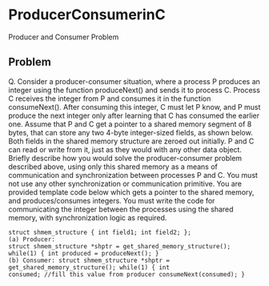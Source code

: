 # ProducerConsumerinC
Producer and Consumer Problem

## Problem
Q. Consider a producer-consumer situation, where a process P produces an integer using the
function produceNext() and sends it to process C. Process C receives the integer from P and
consumes it in the function consumeNext(). After consuming this integer, C must let P know,
and P must produce the next integer only after learning that C has consumed the earlier one.
Assume that P and C get a pointer to a shared memory segment of 8 bytes, that can store any two
4-byte integer-sized fields, as shown below. Both fields in the shared memory structure are
zeroed out initially. P and C can read or write from it, just as they would with any other data
object. Briefly describe how you would solve the producer-consumer problem described above,
using only this shared memory as a means of communication and synchronization between
processes P and C. You must not use any other synchronization or communication primitive.
You are provided template code below which gets a pointer to the shared memory, and
produces/consumes integers. You must write the code for communicating the integer between
the processes using the shared memory, with synchronization logic as required.

```
struct shmem_structure { int field1; int field2; };
(a) Producer:
struct shmem_structure *shptr = get_shared_memory_structure();
while(1) { int produced = produceNext(); }
(b) Consumer: struct shmem_structure *shptr = get_shared_memory_structure(); while(1) { int
consumed; //fill this value from producer consumeNext(consumed); }
```